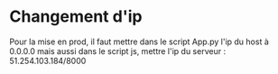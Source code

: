 # Changement d'ip

Pour la mise en prod, il faut mettre dans le script App.py 
l'ip du host à 0.0.0.0 mais aussi dans le script js, mettre 
l'ip du serveur : 51.254.103.184/8000

